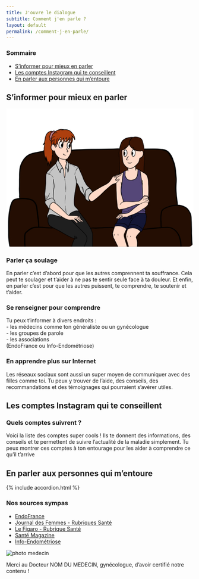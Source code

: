 ```yaml
---
title: J'ouvre le dialogue
subtitle: Comment j'en parle ?
layout: default
permalink: /comment-j-en-parle/
---
```

<section class="sources">
    <div class="container">
        <div class="row">
            <h3>Sommaire</h3>
            <ul class="d-flex flex-column justify-content-lg-between flex-lg-row">
                <li><a href="#">S’informer pour mieux en parler</a></li>
                <li><a href="#">Les comptes Instagram qui te conseillent</a></li>
                <li><a href="#">En parler aux personnes qui m’entoure</a></li>
            </ul>
        </div>
    </div>
</section>

<section>
    <h2><span>S’informer pour mieux en parler</span></h2>
    <div class="row d-flex justify-content-lg-between mb-lg-75">
        <img class="col-lg-6" src="/assets/images/Fausse_image.jpg">
        <div class="col-lg-5 d-flex justify-content-center flex-column">
            <h3>Parler ça soulage</h3>
            <p>En parler c’est d’abord pour que les autres comprennent ta souffrance.  Cela peut te soulager et t’aider à ne pas te sentir seule face à ta douleur. Et enfin, en parler c’est pour que les autres puissent, te comprendre, te soutenir et t’aider. </p>
        </div>
    </div>
    <div class="row d-flex justify-content-lg-between">
        <div class="col-lg-6 d-flex justify-content-center flex-column">
            <h3>Se renseigner pour comprendre</h3>
            <p>Tu peux t’informer à divers endroits : <br>
            - les médecins comme ton généraliste ou un gynécologue<br>
            - les groupes de parole<br>
            - les associations<br>
            (EndoFrance ou Info-Endométriose)</p>
        </div>
        <div class="col-lg-5 d-flex justify-content-center flex-column">
            <h3>En apprendre plus sur Internet</h3>
            <p>Les réseaux sociaux sont aussi un super moyen de communiquer avec des filles comme toi. 
            Tu peux y trouver de l’aide, des conseils, des recommandations et des témoignages qui pourraient s’avérer utiles.</p>
        </div>
    </div>
</section>

<section>
<h2><span>Les comptes Instagram qui te conseillent</span></h2>
    <div class="row mb-50">
        <div class="">
            <h3>Quels comptes suivrent ?</h3>
            <p>Voici la liste des comptes super cools ! Ils te donnent des informations, des conseils et te permettent de suivre l’actualité de la maladie simplement. Tu peux montrer ces comptes à ton entourage pour les aider à comprendre ce qu’il t’arrive</p>
        </div>
    </div>
          
</section>

<section>
    <h2><span>En parler aux personnes qui m’entoure</span></h2>
    {% include accordion.html %}
</section>


<section class="sources">
    <div class="container">
        <div class="row">
            <h3>Nos sources sympas</h3>
            <ul class="d-flex flex-column justify-content-lg-between flex-lg-row">
                <li><a href="#">EndoFrance</a></li>
                <li><a href="#">Journal des Femmes - Rubriques Santé</a></li>
                <li><a href="#">Le Figaro - Rubrique Santé</a></li>
                <li><a href="#">Santé Magazine</a></li>
                <li><a href="#">Info-Endométriose</a></li>
            </ul>
            <div class="d-flex">
                <img src="#" alt="photo medecin" class="mr-1">
                <p>Merci au Docteur NOM DU MEDECIN, gynécologue, d’avoir certifié notre contenu !</p>
            </div>
        </div>
    </div>
</section>

